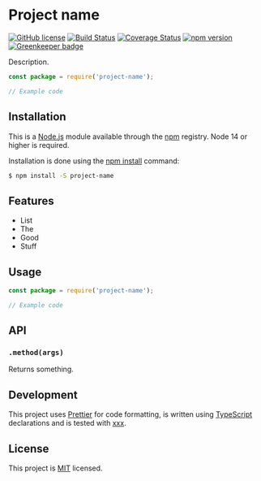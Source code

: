 # Project name

[![GitHub license](https://img.shields.io/badge/license-MIT-blue.svg)](https://github.com/i-like-robots/project-name/blob/master/LICENSE) [![Build Status](https://travis-ci.org/i-like-robots/project-name.svg?branch=master)](https://travis-ci.org/i-like-robots/project-name) [![Coverage Status](https://coveralls.io/repos/github/i-like-robots/project-name/badge.svg?branch=master)](https://coveralls.io/github/i-like-robots/project-name) [![npm version](https://img.shields.io/npm/v/project-name.svg?style=flat)](https://www.npmjs.com/package/project-name) [![Greenkeeper badge](https://badges.greenkeeper.io/i-like-robots/project-name.svg)](https://greenkeeper.io/)

Description.

```js
const package = require('project-name');

// Example code
```


## Installation

This is a [Node.js] module available through the [npm] registry. Node 14 or higher is required.

Installation is done using the [npm install] command:

```sh
$ npm install -S project-name
```

[Node.js]: https://nodejs.org/
[npm]: http://npmjs.com/
[npm install]: https://docs.npmjs.com/getting-started/installing-npm-packages-locally


## Features

- List
- The
- Good
- Stuff


## Usage

```js
const package = require('project-name');

// Example code
```


## API

### `.method(args)`

Returns something.


## Development

This project uses [Prettier] for code formatting, is written using [TypeScript] declarations and is tested with [xxx].

[TypeScript]: https://www.typescriptlang.org/
[Prettier]: https://prettier.io/
[xxx]: http://test-tool.github.io/


## License

This project is [MIT] licensed.

[MIT]: https://opensource.org/licenses/MIT
